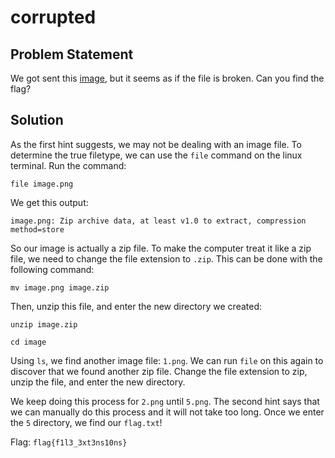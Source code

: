 # corrupted
## Problem Statement

We got sent this [image](./image.png), but it seems as if the file is broken. Can you find the flag?

## Solution

As the first hint suggests, we may not be dealing with an image file. To determine the true filetype, we can use the `file` command on the linux terminal. Run the command:

`file image.png`

We get this output:

`image.png: Zip archive data, at least v1.0 to extract, compression method=store`

So our image is actually a zip file. To make the computer treat it like a zip file, we need to change the file extension to `.zip`. This can be done with the following command:

`mv image.png image.zip`

Then, unzip this file, and enter the new directory we created:

`unzip image.zip`

`cd image`

Using `ls`, we find another image file: `1.png`. We can run `file` on this again to discover that we found another zip file. Change the file extension to zip, unzip the file, and enter the new directory. 

We keep doing this process for `2.png` until `5.png`. The second hint says that we can manually do this process and it will not take too long. Once we enter the `5` directory, we find our `flag.txt`! 

Flag: `flag{f1l3_3xt3ns10ns}`

